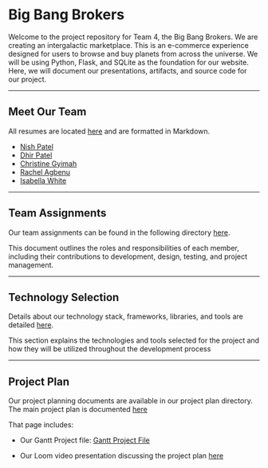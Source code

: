 # Big Bang Brokers
 
Welcome to the project repository for Team 4, the Big Bang Brokers. We are creating an intergalactic marketplace. 
This is an e-commerce experience designed for users to browse and buy planets from across the universe. 
We will be using Python, Flask, and SQLite as the foundation for our website. 
Here, we will document our presentations, artifacts, and source code for our project.
 


--- 

## Meet Our Team 
All resumes are located [here](./project-plan/resumes/) and are formatted in Markdown. 
- [Nish Patel](./project-plan/resumes/Resume-NishPatel.md)
- [Dhir Patel](./project-plan/resumes/Resume-DhirPatel.md)
- [Christine Gyimah](./project-plan/resumes/Resume-ChristineGyimah.md)
- [Rachel Agbenu](./project-plan/resumes/Resume-RachelAgbenu.md)
- [Isabella White](./project-plan/resumes/Resume-IsabellaWhite.md)
  
--- 
## Team Assignments
Our team assignments can be found in the following directory [here](./project-plan/team-assignments/README.md). 

This document outlines the roles and responsibilities of each member, including their contributions to development, design, testing, and project management. 

--- 
## Technology Selection 
Details about our technology stack, frameworks, libraries, and tools are detailed [here](./project-plan/technology-selection/README.md). 

This section explains the technologies and tools selected for the project and how they will be utilized throughout the development process

--- 
## Project Plan 
Our project planning documents are available in our project plan directory. 
The main project plan is documented [here](./project-plan/README.md)

That page includes: 
- Our Gantt Project file: [Gantt Project File](./project-plan/gantt-chart/Gantt-final.gnt)

- Our Loom video presentation discussing the project plan [here](https://www.loom.com)
